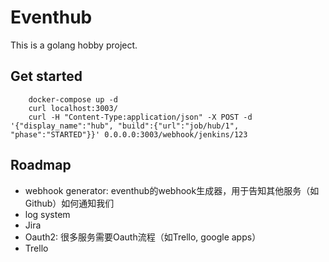 # Eventhub

This is a golang hobby project.

## Get started

        docker-compose up -d
        curl localhost:3003/
        curl -H "Content-Type:application/json" -X POST -d '{"display_name":"hub", "build":{"url":"job/hub/1", "phase":"STARTED"}}' 0.0.0.0:3003/webhook/jenkins/123

## Roadmap

* webhook generator: eventhub的webhook生成器，用于告知其他服务（如Github）如何通知我们
* log system
* Jira
* Oauth2: 很多服务需要Oauth流程（如Trello, google apps）
* Trello
